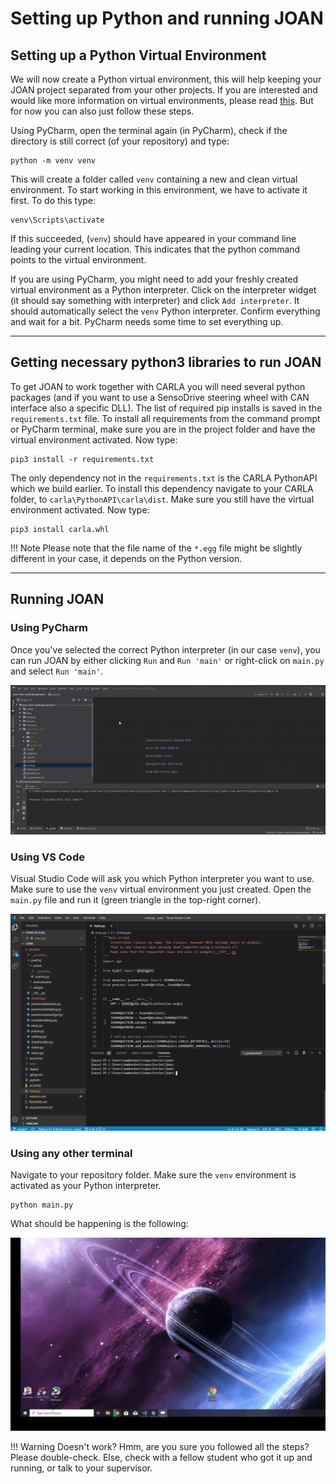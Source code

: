 # Setting up Python and running JOAN

## Setting up a Python Virtual Environment
We will now create a Python virtual environment, this will help keeping your JOAN project separated from your other projects. If you are interested and would like more information on virtual environments, please read [this](https://docs.python.org/3/tutorial/venv.html). But for now you can also just follow these steps.

Using PyCharm, open the terminal again (in PyCharm), check if the directory is still correct (of your repository) and type:

    python -m venv venv

This will create a folder called `venv` containing a new and clean virtual environment. To start working in this environment, we have to activate it first. To do this type:

    venv\Scripts\activate

If this succeeded, (`venv`) should have appeared in your command line leading your current location. This indicates that the python command points to the virtual environment. 

If you are using PyCharm, you might need to add your freshly created virtual environment as a Python interpreter. Click on the interpreter widget (it should say something with interpreter) and click `Add interpreter`. It should automatically select the `venv` Python interpreter. Confirm everything and wait for a bit. PyCharm needs some time to set everything up.

---
## Getting necessary python3 libraries to run JOAN
To get JOAN to work together with CARLA you will need several python packages (and if you want to use a SensoDrive steering wheel with CAN interface also a specific DLL). The list of required pip installs is saved in the `requirements.txt` file.
To install all requirements from the command prompt or PyCharm terminal, make sure you are in the project folder and have the virtual environment activated. Now type: 

    pip3 install -r requirements.txt 

The only dependency not in the `requirements.txt` is the CARLA PythonAPI which we build earlier. To install this dependency navigate to your CARLA folder, to `carla\PythonAPI\carla\dist`. Make sure you still have the virtual environment activated. Now type:

    pip3 install carla.whl
    
!!! Note
    Please note that the file name of the `*.egg` file might be slightly different in your case, it depends on the Python version.

---
## Running JOAN

### Using PyCharm
Once you've selected the correct Python interpreter (in our case `venv`), you can run JOAN by either clicking `Run` and `Run 'main'` or right-click on `main.py` and select `Run 'main'`.

![pycharm-run-main](gifs/pycharm-run-main.gif)

### Using VS Code
Visual Studio Code will ask you which Python interpreter you want to use. Make sure to use the `venv` virtual environment you just created. Open the `main.py` file and run it (green triangle in the top-right corner).

![vscode-run-main](gifs/vscode-run-joan.gif)

### Using any other terminal
Navigate to your repository folder. Make sure the `venv` environment is activated as your Python interpreter.

    python main.py

What should be happening is the following:

![alt text](gifs/JOAN.gif "Starting JOAN")

!!! Warning
    Doesn't work? Hmm, are you sure you followed all the steps? Please double-check. Else, check with a fellow student who got it up and running, or talk to your supervisor.